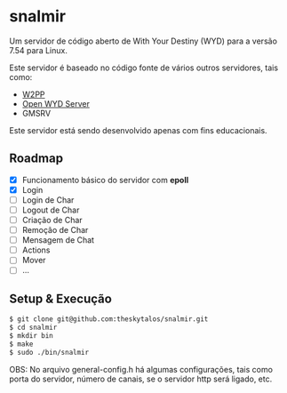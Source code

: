 # snalmir
Um servidor de código aberto de With Your Destiny (WYD) para a versão 7.54 para Linux.

Este servidor é baseado no código fonte de vários outros servidores, tais como: 
- [W2PP](https://github.com/ErickAlcan/W2PP)
- [Open WYD Server](https://github.com/Rechdan/Open-WYD-Server)
- GMSRV

Este servidor está sendo desenvolvido apenas com fins educacionais.

## Roadmap
- [x] Funcionamento básico do servidor com **epoll**
- [x] Login
- [ ] Login de Char
- [ ] Logout de Char
- [ ] Criação de Char
- [ ] Remoção de Char
- [ ] Mensagem de Chat
- [ ] Actions
- [ ] Mover
- [ ] ...

## Setup & Execução
```bash
$ git clone git@github.com:theskytalos/snalmir.git
$ cd snalmir
$ mkdir bin
$ make
$ sudo ./bin/snalmir
```
OBS: No arquivo general-config.h há algumas configurações, tais como porta do servidor, número de canais, se o servidor http será ligado, etc.
